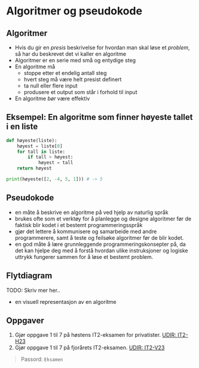 # Algoritmer og pseudokode

## Algoritmer

- Hvis du gir en *presis* beskrivelse for hvordan man skal løse et *problem*, så har du
beskrevet det vi kaller en algoritme 
- Algoritmer er en serie med små og entydige steg
- En algoritme må
  - stoppe etter et endelig antall steg
  - hvert steg må være helt presist definert
  - ta null eller flere input
  - produsere et output som står i forhold til input
- En algoritme *bør* være effektiv

## Eksempel: En algoritme som finner høyeste tallet i en liste

```python
def høyeste(liste):
    høyest = liste[0]
    for tall in liste:
        if tall > høyest:
            høyest = tall
    return høyest

print(høyeste([2, -4, 5, 1])) # -> 5
```

## Pseudokode

- en måte å beskrive en algoritme på ved hjelp av naturlig språk
- brukes ofte som et verktøy for å planlegge og designe algoritmer før de faktisk blir kodet i et bestemt programmeringsspråk
- gjør det lettere å kommunisere og samarbeide med andre programmerere, samt å teste og feilsøke algoritmer før de blir kodet.
- en god måte å lære grunnleggende programmeringskonsepter på, da det kan hjelpe deg med å forstå hvordan ulike instruksjoner og logiske uttrykk fungerer sammen for å løse et bestemt problem.

## Flytdiagram

TODO: Skriv mer her..

- en visuell representasjon av en algoritme 


## Oppgaver

1. Gjør oppgave 1 til 7 på høstens IT2-eksamen for privatister. [UDIR: IT2-H23](https://kandidat.udir.no/epsmateriell/eksamen?fagkode=rea3049-py&malform=nb-no&semester=h&ar=2023&eksamensdeltype=eksamen)
2. Gjør oppgave 1 til 7 på fjorårets IT2-eksamen. [UDIR: IT2-V23](https://kandidat.udir.no/epsmateriell/eksamen?fagkode=rea3049-py&malform=nb-no&semester=v&ar=2023&eksamensdeltype=eksamen)

> Passord: `Eksamen`
